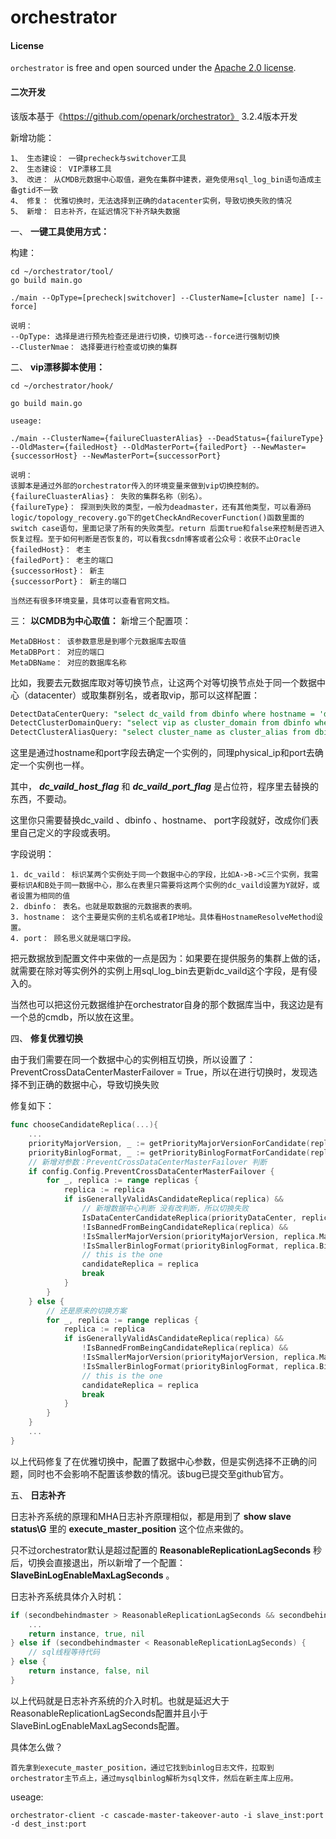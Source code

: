 # orchestrator

#### License

`orchestrator` is free and open sourced under the [Apache 2.0 license](LICENSE).

#### 二次开发

该版本基于《https://github.com/openark/orchestrator》 3.2.4版本开发

新增功能：
```shell
1、 生态建设： 一键precheck与switchover工具
2、 生态建设： VIP漂移工具
3、 改进： 从CMDB元数据中心取值，避免在集群中建表，避免使用sql_log_bin语句造成主备gtid不一致
4、 修复： 优雅切换时，无法选择到正确的datacenter实例，导致切换失败的情况
5、 新增： 日志补齐，在延迟情况下补齐缺失数据
```

一、 **一键工具使用方式：** 

构建：

```shell
cd ~/orchestrator/tool/
go build main.go

./main --OpType=[precheck|switchover] --ClusterName=[cluster name] [--force]

说明：
--OpType: 选择是进行预先检查还是进行切换，切换可选--force进行强制切换
--ClusterNmae： 选择要进行检查或切换的集群
```

二、 **vip漂移脚本使用：** 
```shell
cd ~/orchestrator/hook/

go build main.go

useage:

./main --ClusterName={failureCluasterAlias} --DeadStatus={failureType} --OldMaster={failedHost} --OldMasterPort={failedPort} --NewMaster={successorHost} --NewMasterPort={successorPort}

说明：
该脚本是通过外部的orchestrator传入的环境变量来做到vip切换控制的。
{failureCluasterAlias}： 失败的集群名称（别名）。
{failureType}： 探测到失败的类型，一般为deadmaster，还有其他类型，可以看源码logic/topology_recovery.go下的getCheckAndRecoverFunction()函数里面的switch case语句，里面记录了所有的失败类型。return 后面true和false来控制是否进入恢复过程。至于如何判断是否恢复的，可以看我csdn博客或者公众号：收获不止Oracle
{failedHost}： 老主
{failedPort}： 老主的端口
{successorHost}： 新主
{successorPort}： 新主的端口

当然还有很多环境变量，具体可以查看官网文档。
```

三： **以CMDB为中心取值：** 
新增三个配置项：
```shell
MetaDBHost： 该参数意思是到哪个元数据库去取值
MetaDBPort： 对应的端口
MetaDBName： 对应的数据库名称
```

比如，我要去元数据库取对等切换节点，让这两个对等切换节点处于同一个数据中心（datacenter）或取集群别名，或者取vip，那可以这样配置：
```sql
DetectDataCenterQuery: "select dc_vaild from dbinfo where hostname = 'dc_vaild_host_flag' and port = 'dc_vaild_port_flag'"
DetectClusterDomainQuery: "select vip as cluster_domain from dbinfo where hostname = 'dc_vaild_host_flag' and port = 'dc_vaild_port_flag'"
DetectClusterAliasQuery: "select cluster_name as cluster_alias from dbinfo where hostname = 'dc_vaild_host_flag' and port = 'dc_vaild_port_flag'"
```

这里是通过hostname和port字段去确定一个实例的，同理physical_ip和port去确定一个实例也一样。

其中， **_dc_vaild_host_flag_** 和 **_dc_vaild_port_flag_** 是占位符，程序里去替换的东西，不要动。

这里你只需要替换dc_vaild 、dbinfo 、hostname、 port字段就好，改成你们表里自己定义的字段或表明。

字段说明：
```shell
1. dc_vaild： 标识某两个实例处于同一个数据中心的字段，比如A->B->C三个实例，我需要标识A和B处于同一数据中心，那么在表里只需要将这两个实例的dc_vaild设置为Y就好，或者设置为相同的值
2. dbinfo： 表名。也就是取数据的元数据表的表明。
3. hostname： 这个主要是实例的主机名或者IP地址。具体看HostnameResolveMethod设置。
4. port： 顾名思义就是端口字段。
```

把元数据放到配置文件中来做的一点是因为：如果要在提供服务的集群上做的话，就需要在除对等实例外的实例上用sql_log_bin去更新dc_vaild这个字段，是有侵入的。

当然也可以把这份元数据维护在orchestrator自身的那个数据库当中，我这边是有一个总的cmdb，所以放在这里。


四、 **修复优雅切换**

由于我们需要在同一个数据中心的实例相互切换，所以设置了： PreventCrossDataCenterMasterFailover = True，所以在进行切换时，发现选择不到正确的数据中心，导致切换失败

修复如下：

```go
func chooseCandidateReplica(...){
    ...
    priorityMajorVersion, _ := getPriorityMajorVersionForCandidate(replicas)
	priorityBinlogFormat, _ := getPriorityBinlogFormatForCandidate(replicas)
    // 新增对参数：PreventCrossDataCenterMasterFailover 判断
    if config.Config.PreventCrossDataCenterMasterFailover {
        for _, replica := range replicas {
            replica := replica
            if isGenerallyValidAsCandidateReplica(replica) &&
                // 新增数据中心判断 没有改判断，所以切换失败
                IsDataCenterCandidateReplica(priorityDataCenter, replica) &&
                !IsBannedFromBeingCandidateReplica(replica) &&
                !IsSmallerMajorVersion(priorityMajorVersion, replica.MajorVersionString()) &&
                !IsSmallerBinlogFormat(priorityBinlogFormat, replica.Binlog_format) {
                // this is the one
                candidateReplica = replica
                break
            }
	    }
    } else {
        // 还是原来的切换方案
        for _, replica := range replicas {
            replica := replica
            if isGenerallyValidAsCandidateReplica(replica) &&
                !IsBannedFromBeingCandidateReplica(replica) &&
                !IsSmallerMajorVersion(priorityMajorVersion, replica.MajorVersionString()) &&
                !IsSmallerBinlogFormat(priorityBinlogFormat, replica.Binlog_format) {
                // this is the one
                candidateReplica = replica
                break
            }
	    }
    }
    ...
}
```

以上代码修复了在优雅切换中，配置了数据中心参数，但是实例选择不正确的问题，同时也不会影响不配置该参数的情况。该bug已提交至github官方。


五、  **日志补齐** 

日志补齐系统的原理和MHA日志补齐原理相似，都是用到了  **show slave status\G**  里的  **execute_master_position** 这个位点来做的。

只不过orchestrator默认是超过配置的 **ReasonableReplicationLagSeconds** 秒后，切换会直接退出，所以新增了一个配置： **SlaveBinLogEnableMaxLagSeconds** 。

日志补齐系统具体介入时机：

```go
if (secondbehindmaster > ReasonableReplicationLagSeconds && secondbehindmaster < SlaveBinLogEnableMaxLagSeconds) {
    ...
    return instance, true, nil
} else if (secondbehindmaster < ReasonableReplicationLagSeconds) {
    // sql线程等待代码
} else {
    return instance, false, nil
}
```

以上代码就是日志补齐系统的介入时机。也就是延迟大于ReasonableReplicationLagSeconds配置并且小于SlaveBinLogEnableMaxLagSeconds配置。

具体怎么做？
```shell
首先拿到execute_master_position，通过它找到binlog日志文件，拉取到orchestrator主节点上，通过mysqlbinlog解析为sql文件，然后在新主库上应用。
```


useage:

`orchestrator-client -c cascade-master-takeover-auto -i slave_inst:port -d dest_inst:port`



